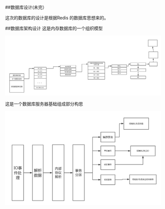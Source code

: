 ##数据库设计(未完）

这次的数据库的设计是根据Redis 的数据库思想来的。

##数据库架构设计
这是内存数据库的一个组织模型

![ss](./image/R数据库存储模型.png)



这是一个数据库服务器基础组成部分构思

![aa](./image/事务处理子系统.png)
